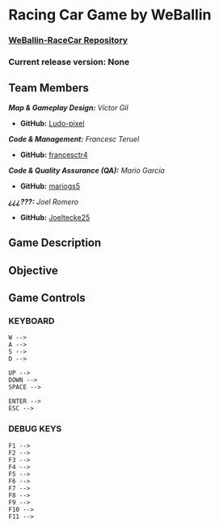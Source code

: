 # Racing Car Game by WeBallin

### [WeBallin-RaceCar Repository](https://github.com/francesctr4/WeBallin-RaceCar)

### Current release version: None

## Team Members

_**Map & Gameplay Design:** Víctor Gil_
* **GitHub:** [Ludo-pixel](https://github.com/Ludo-pixel)

_**Code & Management:** Francesc Teruel_
* **GitHub:** [francesctr4](https://github.com/francesctr4)

_**Code & Quality Assurance (QA):** Mario García_
* **GitHub:** [mariogs5](https://github.com/mariogs5)

_**¿¿¿???:** Joel Romero_
* **GitHub:** [Joeltecke25](https://github.com/Joeltecke25)

## Game Description



## Objective



## Game Controls

### KEYBOARD ###
	
	W --> 
	A -->
	S --> 
	D --> 
	
	UP --> 
	DOWN --> 
	SPACE --> 
	
	ENTER --> 
	ESC --> 
	
### DEBUG KEYS ###

	F1 --> 
	F2 --> 
	F3 --> 
	F4 --> 
	F5 --> 
	F6 --> 
	F7 --> 
	F8 --> 
	F9 --> 
	F10 --> 
	F11 --> 
